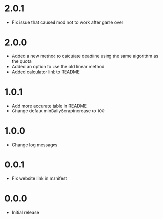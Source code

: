 # 2.0.1
- Fix issue that caused mod not to work after game over

# 2.0.0
- Added a new method to calculate deadline using the same algorithm as the quota
- Added an option to use the old linear method
- Added calculator link to README

# 1.0.1

- Add more accurate table in README
- Change defaut minDailyScrapIncrease to 100

# 1.0.0

- Change log messages

# 0.0.1

- Fix website link in manifest

# 0.0.0

- Initial release
